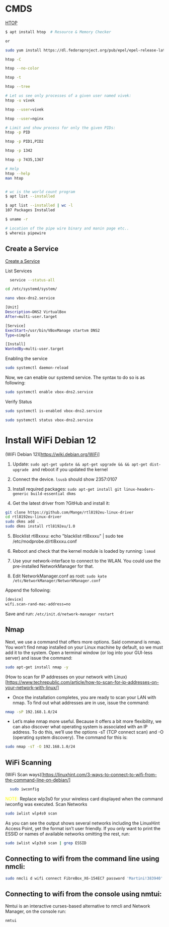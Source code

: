 # CMDS
[HTOP](https://www.cyberciti.biz/faq/how-to-install-htop-on-rhel-8-using-yum/)

```bash
$ apt install htop  # Resource & Memory Checker

or

sudo yum install https://dl.fedoraproject.org/pub/epel/epel-release-latest-8.noarch.rpm

htop -C

htop --no-color

htop -t

htop --tree

# Let us see only processes of a given user named vivek:
htop -u vivek

htop --user=vivek

htop --user=nginx

# Limit and show process for only the given PIDs:
htop -p PID

htop -p PID1,PID2

htop -p 1342

htop -p 7435,1367

# Help
htop --help
man htop


# wc is the world count program
$ apt list --installed 

$ apt list --installed | wc -l 
107 Packages Installed

$ uname -r

# Location of the pipe wire binary and manin page etc..
$ whereis pipewire  
```

## Create a Service
[Create a Service](https://linuxhandbook.com/create-systemd-services/)

List Services
```bash
  service --status-all
```

```bash
cd /etc/systemd/system/

nano vbox-dns2.service
```

```bash
[Unit]
Description=DNS2 VirtualBox  
After=multi-user.target

[Service]
ExecStart=/usr/bin/VBoxManage startvm DNS2
Type=simple

[Install]
WantedBy=multi-user.target
```
Enabling the service
```bash
sudo systemctl daemon-reload
```

Now, we can enable our systemd service. The syntax to do so is as following:
```bash
sudo systemctl enable vbox-dns2.service
```

Verify Status
```bash
sudo systemctl is-enabled vbox-dns2.service
```

```bash
sudo systemctl status vbox-dns2.service
```


# Install WiFi Debian 12
(WiFi Debian 12)[https://wiki.debian.org/WiFi]


1. Update: ```sudo apt-get update && apt-get upgrade && && apt-get dist-upgrade ``` and reboot if you updated the kernel

2. Connect the device. ```lsusb``` should show 2357:0107

3. Install required packages: ```sudo apt-get install git linux-headers-generic build-essential dkms```

4. Get the latest driver from ?GitHub and install it:

```bash
git clone https://github.com/Mange/rtl8192eu-linux-driver
cd rtl8192eu-linux-driver
sudo dkms add .
sudo dkms install rtl8192eu/1.0
```
5. Blocklist rtl8xxxu: echo "blacklist rtl8xxxu" | sudo tee /etc/modprobe.d/rtl8xxxu.conf

6. Reboot and check that the kernel module is loaded by running: ```lsmod```

7. Use your network-interface to connect to the WLAN. You could use the pre-installed NetworkManager for that.

8. Edit NetworkManager.conf as root: ```sudo kate /etc/NetworkManager/NetworkManager.conf```

Append the following:
```bash
[device]
wifi.scan-rand-mac-address=no
```
Save and run: ```/etc/init.d/network-manager restart```

## Nmap
Next, we use a command that offers more options. Said command is nmap. You won’t find nmap installed on your Linux machine by default, so we must add it to the system. Open a terminal window (or log into your GUI-less server) and issue the command:
```bash
sudo apt-get install nmap -y
```

(How to scan for IP addresses on your network with Linux)[https://www.techrepublic.com/article/how-to-scan-for-ip-addresses-on-your-network-with-linux/]

* Once the installation completes, you are ready to scan your LAN with nmap. To find out what addresses are in use, issue the command:

```bash
nmap -sP 192.168.1.0/24
```
* Let’s make nmap more useful. Because it offers a bit more flexibility, we can also discover what operating system is associated with an IP address. To do this, we’ll use the options -sT (TCP connect scan) and -O (operating system discovery). The command for this is:

```bash
sudo nmap -sT -O 192.168.1.0/24
```

## WiFi Scanning
(WiFi Scan ways)[https://linuxhint.com/3-ways-to-connect-to-wifi-from-the-command-line-on-debian/]
```bash
  sudo iwconfig
```
<span style="color: yellow;">NOTE:</span> Replace wlp3s0 for your wireless card displayed when the command iwconfig was executed.
Scan Networks
```bash
sudo iwlist wlp4s0 scan
```

As you can see the output shows several networks including the LinuxHint Access Point, yet the format isn’t user friendly. If you only want to print the ESSID or names of available networks omitting the rest, run:
```bash
sudo iwlist wlp3s0 scan | grep ESSID
```
## Connecting to wifi from the command line using nmcli:
```bash
sudo nmcli d wifi connect FibreBox_X6-154EC7 password 'Martini!383940'
```
## Connecting to wifi from the console using nmtui:
Nmtui is an interactive curses-based alternative to nmcli and Network Manager, on the console run:
```bash
nmtui
```
